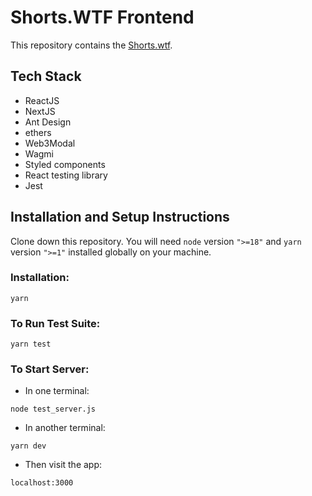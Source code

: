 # Shorts.WTF Frontend
This repository contains the [Shorts.wtf](https://shorts.wtf/).

## Tech Stack
- ReactJS
- NextJS
- Ant Design
- ethers
- Web3Modal
- Wagmi
- Styled components
- React testing library
- Jest


## Installation and Setup Instructions

Clone down this repository. You will need `node` version `">=18"` and `yarn` version `">=1"` installed globally on your machine.

### Installation:

`yarn`

### To Run Test Suite:

`yarn test`

### To Start Server:

- In one terminal:

`node test_server.js`

- In another terminal:

`yarn dev`

- Then visit the app:

`localhost:3000`
